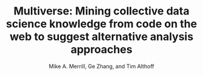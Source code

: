 ---
author: Mike A. Merrill, Ge Zhang, and Tim Althoff
journal: KDD
key: merrill2021multiverse
pdf_path: resources/pubpdfs/merrill2021multiverse.pdf
shorttitle: '{CrossCheck}'
thumb_path: resources/thumbnails/merrill2021multiverse.png
title: '  Multiverse: Mining collective data science knowledge from code on the web
  to suggest alternative analysis approaches'
urldate: '2020-06-25'
venue: KDD
year: '  2021'
---